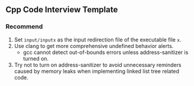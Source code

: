 ## Cpp Code Interview Template

### Recommend

1. Set `input/inputx` as the input redirection file of the executable file `x`.
2. Use clang to get more comprehensive undefined behavior alerts.
   - gcc cannot detect out-of-bounds errors unless address-sanitizer is turned on.
3. Try not to turn on address-sanitizer to avoid unnecessary reminders caused by memory leaks when implementing linked list tree related code.
